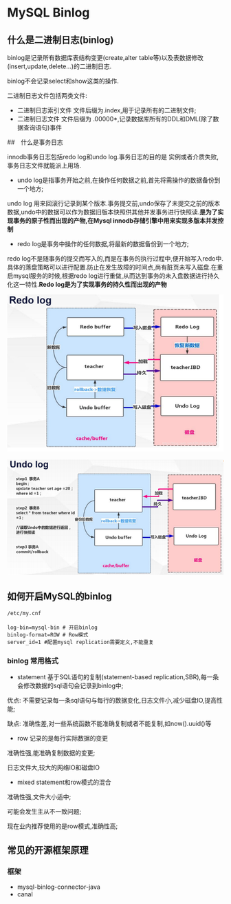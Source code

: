 # MySQL Binlog

## 什么是二进制日志(binlog)

binlog是记录所有数据库表结构变更(create,alter table等)以及表数据修改(insert,update,delete...)的二进制日志.

binlog不会记录select和show这类的操作.

二进制日志文件包括两类文件:

* 二进制日志索引文件 文件后缀为.index,用于记录所有的二进制文件;
* 二进制日志文件 文件后缀为 .00000*,记录数据库所有的DDL和DML(除了数据查询语句)事件

##　什么是事务日志

innodb事务日志包括redo log和undo log.事务日志的目的是 实例或者介质失败,事务日志文件就能派上用场.

* undo log是指事务开始之前,在操作任何数据之前,首先将需操作的数据备份到一个地方;

undo log 用来回滚行记录到某个版本.事务提交前,undo保存了未提交之前的版本数据,undo中的数据可以作为数据旧版本快照供其他并发事务进行快照读.**是为了实现事务的原子性而出现的产物,在Mysql innodb存储引擎中用来实现多版本并发控制**

* redo log是事务中操作的任何数据,将最新的数据备份到一个地方;

redo log不是随事务的提交而写入的,而是在事务的执行过程中,便开始写入redo中.具体的落盘策略可以进行配置.防止在发生故障的时间点,尚有脏页未写入磁盘.在重启mysql服务的时候,根据redo log进行重做,从而达到事务的未入盘数据进行持久化这一特性.**Redo log是为了实现事务的持久性而出现的产物**



![image-20200714104338897](../../imgs/mysqlredolog.png)

![image-20200714110605373](../../imgs/mysqlundolog.png)



## 如何开启MySQL的binlog

```
/etc/my.cnf

log-bin=mysql-bin # 开启binlog
binlog-format=ROW # Row模式
server_id=1 #配置mysql replication需要定义,不能重复
```

### binlog 常用格式

* statement 基于SQL语句的复制(statement-based replication,SBR),每一条会修改数据的sql语句会记录到binlog中;

优点: 不需要记录每一条sql语句与每行的数据变化,日志文件小,减少磁盘IO,提高性能;

缺点: 准确性差,对一些系统函数不能准确复制或者不能复制,如now().uuid()等

* row 记录的是每行实际数据的变更

准确性强,能准确复制数据的变更;

日志文件大,较大的网络IO和磁盘IO

* mixed statement和row模式的混合

准确性强,文件大小适中;

可能会发生主从不一致问题;



现在业内推荐使用的是row模式,准确性高;



## 常见的开源框架原理



### 框架

* mysql-binlog-connector-java
* canal

